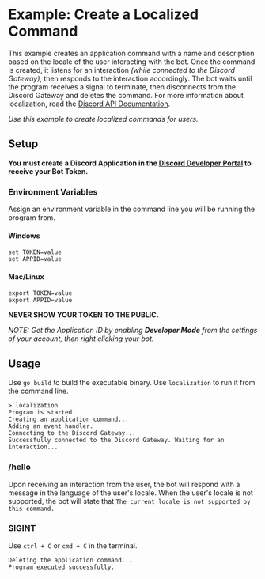 # Example: Create a Localized Command

This example creates an application command with a name and description based on the locale of the user interacting with the bot. Once the command is created, it listens for an interaction _(while connected to the Discord Gateway)_, then responds to the interaction accordingly. The bot waits until the program receives a signal to terminate, then disconnects from the Discord Gateway and deletes the command. For more information about localization, read the [Discord API Documentation](https://discord.com/developers/docs/interactions/application-commands#localization).

_Use this example to create localized commands for users._

## Setup

**You must create a Discord Application in the [Discord Developer Portal](https://discord.com/developers/docs/getting-started#creating-an-app) to receive your Bot Token.** 

### Environment Variables

Assign an environment variable in the command line you will be running the program from.

#### Windows

```
set TOKEN=value
set APPID=value
```

#### Mac/Linux

```
export TOKEN=value
export APPID=value
``` 

**NEVER SHOW YOUR TOKEN TO THE PUBLIC.**

_NOTE: Get the Application ID by enabling **Developer Mode** from the settings of your account, then right clicking your bot._

## Usage

Use `go build` to build the executable binary. Use `localization` to run it from the command line.

```
> localization
Program is started.
Creating an application command...
Adding an event handler.
Connecting to the Discord Gateway...
Successfully connected to the Discord Gateway. Waiting for an interaction...
```

### /hello

Upon receiving an interaction from the user, the bot will respond with a message in the language of the user's locale. When the user's locale is not supported, the bot will state that `The current locale is not supported by this command.`

### SIGINT

Use `ctrl + C` or `cmd + C` in the terminal.

```
Deleting the application command...
Program executed successfully.
```
